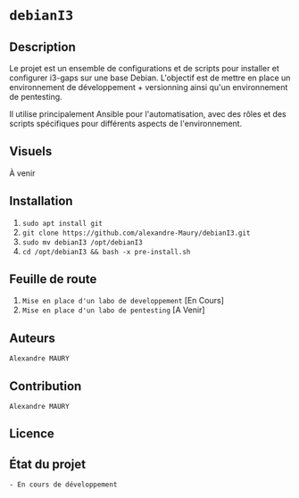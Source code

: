 # `debianI3`

## Description
Le projet est un ensemble de configurations et de scripts pour installer et configurer i3-gaps sur une base Debian.
L'objectif est de mettre en place un environnement de développement + versionning ainsi qu'un environnement de pentesting.

Il utilise principalement Ansible pour l'automatisation, avec des rôles et des scripts spécifiques pour différents aspects de l'environnement.

## Visuels
À venir

## Installation
1. `sudo apt install git`
2. `git clone https://github.com/alexandre-Maury/debianI3.git`
3. `sudo mv debianI3 /opt/debianI3`
4. `cd /opt/debianI3 && bash -x pre-install.sh`

## Feuille de route
1. `Mise en place d'un labo de developpement` [En Cours]
2. `Mise en place d'un labo de pentesting` [A Venir]

## Auteurs
`Alexandre MAURY`

## Contribution
`Alexandre MAURY`

## Licence

## État du projet
`- En cours de développement`